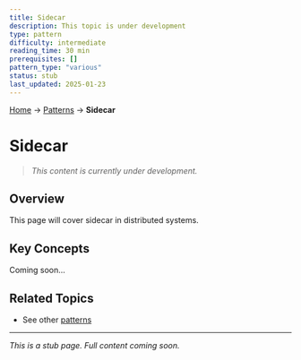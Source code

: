 ```yaml
---
title: Sidecar
description: This topic is under development
type: pattern
difficulty: intermediate
reading_time: 30 min
prerequisites: []
pattern_type: "various"
status: stub
last_updated: 2025-01-23
---
```


<!-- Navigation -->
[Home](../introduction/index.md) → [Patterns](index.md) → **Sidecar**

# Sidecar

> *This content is currently under development.*

## Overview

This page will cover sidecar in distributed systems.

## Key Concepts

Coming soon...

## Related Topics

- See other [patterns](index.md)

---

*This is a stub page. Full content coming soon.*
